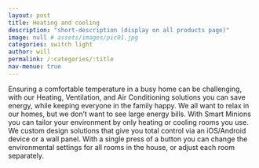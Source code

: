 ```yaml
---
layout: post
title: Heating and cooling
description: "short-description (display on all products page)"
image: null # assets/images/pic01.jpg
categories: switch light
author: will
permalink: /:categories/:title
nav-menue: true
---
```


Ensuring a comfortable temperature in a busy home can be challenging, with our Heating, Ventilation, and Air Conditioning solutions you can save energy, while keeping everyone in the family happy.
We all want to relax in our homes, but we don’t want to see large energy bills. With Smart Minions you can tailor your environment by only heating or cooling rooms you use. We custom design solutions that give you total control via an iOS/Android device or a wall panel. With a single press of a button you can change the environmental settings for all rooms in the house, or adjust each room separately.

